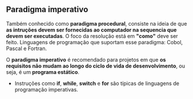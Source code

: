 ## Paradigma imperativo

Também conhecido como **paradigma procedural**, consiste na ideia de que **as intruções devem ser fornecidas ao computador na sequencia que devem ser executadas**. O foco da resolução está em **"como"** deve ser feito. Linguagens de programação que suportam esse paradigma: Cobol, Pascal e Fortran.

O **paradigma imperativo** é recomendado para projetos em que **os requisitos não mudam ao longo do ciclo de vida de desenvolvimento**, ou seja, é um **programa estático**.

- Instruções como **if**, **while**, **switch** e **for** são típicas de linguagens de programação imperativas.
